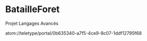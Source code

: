 # BatailleForet
Projet Langages Avancés

atom://teletype/portal/0b635340-a7f5-4ce9-8c07-1ddf12795f68
